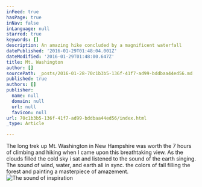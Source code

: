 ```yaml
---
inFeed: true
hasPage: true
inNav: false
inLanguage: null
starred: true
keywords: []
description: An amazing hike concluded by a magnificent waterfall
datePublished: '2016-01-29T01:48:04.001Z'
dateModified: '2016-01-29T01:48:00.647Z'
title: Mt. Washington
author: []
sourcePath: _posts/2016-01-28-70c1b3b5-136f-41f7-ad99-bddbaa44ed56.md
published: true
authors: []
publisher:
  name: null
  domain: null
  url: null
  favicon: null
url: 70c1b3b5-136f-41f7-ad99-bddbaa44ed56/index.html
_type: Article

---
```

The long trek up Mt. Washington in New Hampshire was worth the 7 hours of climbing and hiking when I came upon this breathtaking view.  As the clouds filled the cold sky i sat and listened to the sound of the earth singing.   The sound of wind, water, and earth all in sync.  the colors of fall filling the forest and painting a masterpiece of amazement.
![The sound of inspiration](https://s3-us-west-2.amazonaws.com/the-grid-img/p/c247c74af75b8bd57a056e8966eed3cf40a9f000.jpg)